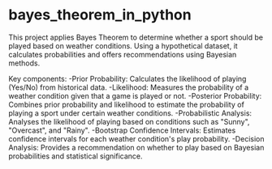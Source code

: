 # bayes_theorem_in_python

This project applies Bayes Theorem to determine whether a sport should be played based on weather conditions. Using a hypothetical dataset, it calculates probabilities and offers recommendations using Bayesian methods.

Key components:
  -Prior Probability: Calculates the likelihood of playing (Yes/No) from historical data.
  -Likelihood: Measures the probability of a weather condition given that a game is played or not.
  -Posterior Probability: Combines prior probability and likelihood to estimate the probability of playing a sport under certain weather conditions.
  -Probabilistic Analysis: Analyses the likelihood of playing based on conditions such as "Sunny", "Overcast", and "Rainy".
  -Bootstrap Confidence Intervals: Estimates confidence intervals for each weather condition's play probability.
  -Decision Analysis: Provides a recommendation on whether to play based on Bayesian probabilities and statistical significance.

